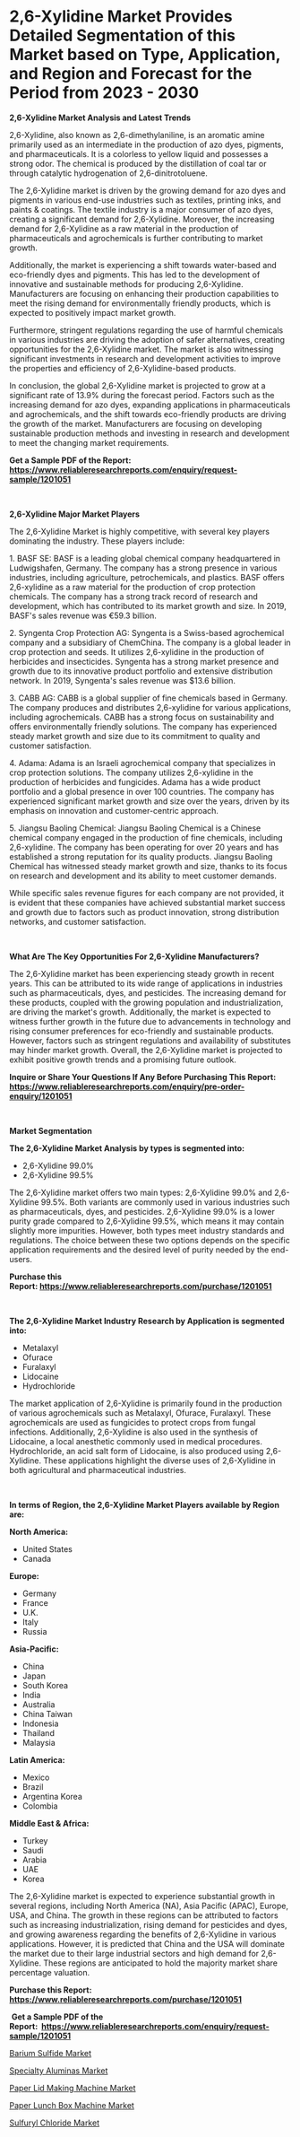 <p><h1>2,6-Xylidine Market Provides Detailed Segmentation of this Market based on Type, Application, and Region and Forecast for the Period from 2023 - 2030</h1></p><p><strong>2,6-Xylidine Market Analysis and Latest Trends</strong></p>
<p><p>2,6-Xylidine, also known as 2,6-dimethylaniline, is an aromatic amine primarily used as an intermediate in the production of azo dyes, pigments, and pharmaceuticals. It is a colorless to yellow liquid and possesses a strong odor. The chemical is produced by the distillation of coal tar or through catalytic hydrogenation of 2,6-dinitrotoluene.</p><p>The 2,6-Xylidine market is driven by the growing demand for azo dyes and pigments in various end-use industries such as textiles, printing inks, and paints & coatings. The textile industry is a major consumer of azo dyes, creating a significant demand for 2,6-Xylidine. Moreover, the increasing demand for 2,6-Xylidine as a raw material in the production of pharmaceuticals and agrochemicals is further contributing to market growth.</p><p>Additionally, the market is experiencing a shift towards water-based and eco-friendly dyes and pigments. This has led to the development of innovative and sustainable methods for producing 2,6-Xylidine. Manufacturers are focusing on enhancing their production capabilities to meet the rising demand for environmentally friendly products, which is expected to positively impact market growth.</p><p>Furthermore, stringent regulations regarding the use of harmful chemicals in various industries are driving the adoption of safer alternatives, creating opportunities for the 2,6-Xylidine market. The market is also witnessing significant investments in research and development activities to improve the properties and efficiency of 2,6-Xylidine-based products.</p><p>In conclusion, the global 2,6-Xylidine market is projected to grow at a significant rate of 13.9% during the forecast period. Factors such as the increasing demand for azo dyes, expanding applications in pharmaceuticals and agrochemicals, and the shift towards eco-friendly products are driving the growth of the market. Manufacturers are focusing on developing sustainable production methods and investing in research and development to meet the changing market requirements.</p></p>
<p><strong>Get a Sample PDF of the Report:&nbsp; <a href="https://www.reliableresearchreports.com/enquiry/request-sample/1201051">https://www.reliableresearchreports.com/enquiry/request-sample/1201051</a></strong></p>
<p>&nbsp;</p>
<p><strong>2,6-Xylidine Major Market Players</strong></p>
<p><p>The 2,6-Xylidine Market is highly competitive, with several key players dominating the industry. These players include:</p><p>1. BASF SE: BASF is a leading global chemical company headquartered in Ludwigshafen, Germany. The company has a strong presence in various industries, including agriculture, petrochemicals, and plastics. BASF offers 2,6-xylidine as a raw material for the production of crop protection chemicals. The company has a strong track record of research and development, which has contributed to its market growth and size. In 2019, BASF's sales revenue was €59.3 billion.</p><p>2. Syngenta Crop Protection AG: Syngenta is a Swiss-based agrochemical company and a subsidiary of ChemChina. The company is a global leader in crop protection and seeds. It utilizes 2,6-xylidine in the production of herbicides and insecticides. Syngenta has a strong market presence and growth due to its innovative product portfolio and extensive distribution network. In 2019, Syngenta's sales revenue was $13.6 billion.</p><p>3. CABB AG: CABB is a global supplier of fine chemicals based in Germany. The company produces and distributes 2,6-xylidine for various applications, including agrochemicals. CABB has a strong focus on sustainability and offers environmentally friendly solutions. The company has experienced steady market growth and size due to its commitment to quality and customer satisfaction.</p><p>4. Adama: Adama is an Israeli agrochemical company that specializes in crop protection solutions. The company utilizes 2,6-xylidine in the production of herbicides and fungicides. Adama has a wide product portfolio and a global presence in over 100 countries. The company has experienced significant market growth and size over the years, driven by its emphasis on innovation and customer-centric approach.</p><p>5. Jiangsu Baoling Chemical: Jiangsu Baoling Chemical is a Chinese chemical company engaged in the production of fine chemicals, including 2,6-xylidine. The company has been operating for over 20 years and has established a strong reputation for its quality products. Jiangsu Baoling Chemical has witnessed steady market growth and size, thanks to its focus on research and development and its ability to meet customer demands.</p><p>While specific sales revenue figures for each company are not provided, it is evident that these companies have achieved substantial market success and growth due to factors such as product innovation, strong distribution networks, and customer satisfaction.</p></p>
<p>&nbsp;</p>
<p><strong>What Are The Key Opportunities For 2,6-Xylidine Manufacturers?</strong></p>
<p><p>The 2,6-Xylidine market has been experiencing steady growth in recent years. This can be attributed to its wide range of applications in industries such as pharmaceuticals, dyes, and pesticides. The increasing demand for these products, coupled with the growing population and industrialization, are driving the market's growth. Additionally, the market is expected to witness further growth in the future due to advancements in technology and rising consumer preferences for eco-friendly and sustainable products. However, factors such as stringent regulations and availability of substitutes may hinder market growth. Overall, the 2,6-Xylidine market is projected to exhibit positive growth trends and a promising future outlook.</p></p>
<p><strong>Inquire or Share Your Questions If Any Before Purchasing This Report: <a href="https://www.reliableresearchreports.com/enquiry/pre-order-enquiry/1201051">https://www.reliableresearchreports.com/enquiry/pre-order-enquiry/1201051</a></strong></p>
<p>&nbsp;</p>
<p><strong>Market Segmentation</strong></p>
<p><strong>The 2,6-Xylidine Market Analysis by types is segmented into:</strong></p>
<p><ul><li>2,6-Xylidine 99.0%</li><li>2,6-Xylidine 99.5%</li></ul></p>
<p><p>The 2,6-Xylidine market offers two main types: 2,6-Xylidine 99.0% and 2,6-Xylidine 99.5%. Both variants are commonly used in various industries such as pharmaceuticals, dyes, and pesticides. 2,6-Xylidine 99.0% is a lower purity grade compared to 2,6-Xylidine 99.5%, which means it may contain slightly more impurities. However, both types meet industry standards and regulations. The choice between these two options depends on the specific application requirements and the desired level of purity needed by the end-users.</p></p>
<p><strong>Purchase this Report:&nbsp;<a href="https://www.reliableresearchreports.com/purchase/1201051">https://www.reliableresearchreports.com/purchase/1201051</a></strong></p>
<p>&nbsp;</p>
<p><strong>The 2,6-Xylidine Market Industry Research by Application is segmented into:</strong></p>
<p><ul><li>Metalaxyl</li><li>Ofurace</li><li>Furalaxyl</li><li>Lidocaine</li><li>Hydrochloride</li></ul></p>
<p><p>The market application of 2,6-Xylidine is primarily found in the production of various agrochemicals such as Metalaxyl, Ofurace, Furalaxyl. These agrochemicals are used as fungicides to protect crops from fungal infections. Additionally, 2,6-Xylidine is also used in the synthesis of Lidocaine, a local anesthetic commonly used in medical procedures. Hydrochloride, an acid salt form of Lidocaine, is also produced using 2,6-Xylidine. These applications highlight the diverse uses of 2,6-Xylidine in both agricultural and pharmaceutical industries.</p></p>
<p>&nbsp;</p>
<p><strong>In terms of Region, the 2,6-Xylidine Market Players available by Region are:</strong></p>
<p>
    <p> <strong> North America: </strong>
        <ul>
            <li>United States</li>
            <li>Canada</li>
        </ul>
        </p> 
    <p> <strong> Europe: </strong>
        <ul>
            <li>Germany</li>
            <li>France</li>
            <li>U.K.</li>
            <li>Italy</li>
            <li>Russia</li>
        </ul>
        </p> 
    <p> <strong> Asia-Pacific: </strong>
        <ul>
            <li>China</li>
            <li>Japan</li>
            <li>South Korea</li>
            <li>India</li>
            <li>Australia</li>
            <li>China Taiwan</li>
            <li>Indonesia</li>
            <li>Thailand</li>
            <li>Malaysia</li>
        </ul>
        </p> 
    <p> <strong> Latin America: </strong>
        <ul>
            <li>Mexico</li>
            <li>Brazil</li>
            <li>Argentina Korea</li>
            <li>Colombia</li>
        </ul>
        </p> 
    <p> <strong> Middle East & Africa: </strong>
        <ul>
            <li>Turkey</li>
            <li>Saudi</li>
            <li>Arabia</li>
            <li>UAE</li>
            <li>Korea</li>
        </ul>
    </p>
    </p>
<p><p>The 2,6-Xylidine market is expected to experience substantial growth in several regions, including North America (NA), Asia Pacific (APAC), Europe, USA, and China. The growth in these regions can be attributed to factors such as increasing industrialization, rising demand for pesticides and dyes, and growing awareness regarding the benefits of 2,6-Xylidine in various applications. However, it is predicted that China and the USA will dominate the market due to their large industrial sectors and high demand for 2,6-Xylidine. These regions are anticipated to hold the majority market share percentage valuation.</p></p>
<p><strong>Purchase this Report: <a href="https://www.reliableresearchreports.com/purchase/1201051">https://www.reliableresearchreports.com/purchase/1201051</a></strong></p>
<p>&nbsp;<strong>Get a Sample PDF of the Report:&nbsp;&nbsp;<a href="https://www.reliableresearchreports.com/enquiry/request-sample/1201051">https://www.reliableresearchreports.com/enquiry/request-sample/1201051</a></strong></p>
<p><strong></strong></p>
<p><p><a href="https://www.linkedin.com/pulse/barium-sulfide-market-share-amp-new-trends-analysis-report-otpie/">Barium Sulfide Market</a></p><p><a href="https://www.linkedin.com/pulse/specialty-aluminas-market-size-2023-2030-global-industrial-dqqge/">Specialty Aluminas Market</a></p><p><a href="https://medium.com/@jqgvpygpb56374/paper-lid-making-machine-market-size-growth-forecast-2023-2030-baeec43a6afb">Paper Lid Making Machine Market</a></p><p><a href="https://medium.com/@bobbyrobinson56/paper-lunch-box-machine-market-size-growth-forecast-2023-2030-1fe9f4cf53ba">Paper Lunch Box Machine Market</a></p><p><a href="https://www.linkedin.com/pulse/sulfuryl-chloride-market-research-report-unlocks-analysis-z1the/">Sulfuryl Chloride Market</a></p></p>